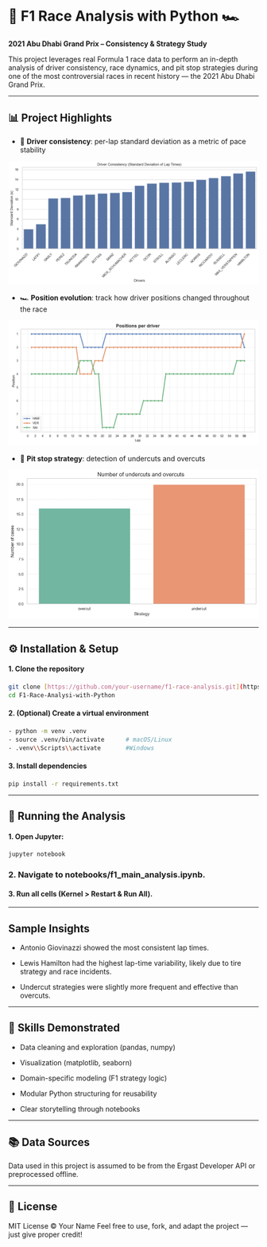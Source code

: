 # 🏁 F1 Race Analysis with Python 🏎️

**2021 Abu Dhabi Grand Prix – Consistency & Strategy Study**

This project leverages real Formula 1 race data to perform an in-depth analysis of driver consistency, race dynamics, and pit stop strategies during one of the most controversial races in recent history — the 2021 Abu Dhabi Grand Prix.

---

## 📊 Project Highlights

- 🚗 **Driver consistency**: per-lap standard deviation as a metric of pace stability
  
![Gráfico de desempenho](f1_race_analysis_with_python/images/Driver_Consistency.png)

- 🏎️ **Position evolution**: track how driver positions changed throughout the race
  
![Gráfico de desempenho](f1_race_analysis_with_python/images/Positions_per_Driver.png)
  
- 🔧 **Pit stop strategy**: detection of undercuts and overcuts
  
![Gráfico de desempenho](f1_race_analysis_with_python/images/Number_of_Undercuts_and_Overcuts.png)

---

## ⚙️ Installation & Setup

#### 1. Clone the repository

```bash
git clone [https://github.com/your-username/f1-race-analysis.git](https://github.com/Gabryel-Januario/F1-Race-Analysis-with-Python)
cd F1-Race-Analysi-with-Python
```

#### 2. (Optional) Create a virtual environment

```bash
- python -m venv .venv
- source .venv/bin/activate      # macOS/Linux
- .venv\\Scripts\\activate       #Windows
```

#### 3. Install dependencies

```bash
pip install -r requirements.txt
```

---

## 🧪 Running the Analysis

#### 1. Open Jupyter:

```bash
jupyter notebook
```

### 2. Navigate to notebooks/f1_main_analysis.ipynb.

#### 3. Run all cells (Kernel > Restart & Run All).

---

## Sample Insights

- Antonio Giovinazzi showed the most consistent lap times.

- Lewis Hamilton had the highest lap-time variability, likely due to tire strategy and race incidents.

- Undercut strategies were slightly more frequent and effective than overcuts.

---

## 🧠 Skills Demonstrated

- Data cleaning and exploration (pandas, numpy)

- Visualization (matplotlib, seaborn)

- Domain-specific modeling (F1 strategy logic)

- Modular Python structuring for reusability

- Clear storytelling through notebooks

---

## 📚 Data Sources

Data used in this project is assumed to be from the Ergast Developer API or preprocessed offline.

---

## 📄 License

MIT License © Your Name
Feel free to use, fork, and adapt the project — just give proper credit!
